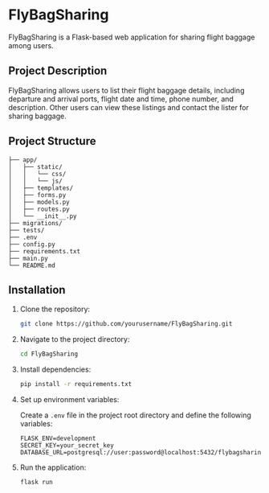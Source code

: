 # FlyBagSharing

FlyBagSharing is a Flask-based web application for sharing flight baggage among users.

## Project Description

FlyBagSharing allows users to list their flight baggage details, including departure and arrival ports, flight date and time, phone number, and description. Other users can view these listings and contact the lister for sharing baggage.

## Project Structure
```
├── app/
│   ├── static/
│   │   └── css/
│   │   └── js/
│   ├── templates/
│   ├── forms.py
│   ├── models.py
│   ├── routes.py
│   └── __init__.py
├── migrations/
├── tests/
├── .env
├── config.py
├── requirements.txt
├── main.py
└── README.md
```

## Installation

1. Clone the repository:

    ```bash
    git clone https://github.com/yourusername/FlyBagSharing.git
    ```

2. Navigate to the project directory:

    ```bash
    cd FlyBagSharing
    ```

3. Install dependencies:

    ```bash
    pip install -r requirements.txt
    ```

4. Set up environment variables:

    Create a `.env` file in the project root directory and define the following variables:

    ```plaintext
    FLASK_ENV=development
    SECRET_KEY=your_secret_key
    DATABASE_URL=postgresql://user:password@localhost:5432/flybagsharing
    ```

5. Run the application:

    ```bash
    flask run
    ```